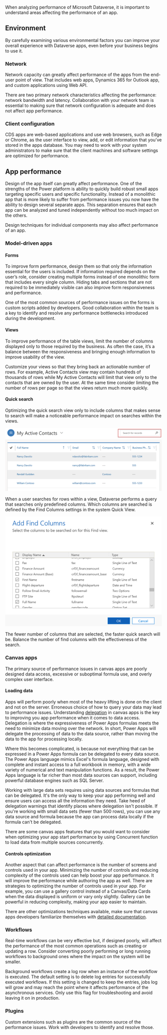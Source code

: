 When analyzing performance of Microsoft Dataverse, it is important to understand areas affecting the performance of an app. 

## Environment

By carefully examining various environmental factors you can improve your overall experience with Dataverse apps, even before your business begins to use it.

### Network

Network capacity can greatly affect performance of the apps from the end-user point of view. That includes web apps, Dynamics 365 for Outlook app, and custom applications using Web API.

There are two primary network characteristics affecting the performance: network bandwidth and latency. Collaboration with your network team is essential to making sure that network configuration is adequate and does not affect app performance.

### Client configuration

CDS apps are web-based applications and use web browsers, such as Edge or Chrome, as the user interface to view, add, or edit information that you’ve stored in the apps database. You may need to work with your system administrators to make sure that the client machines and software settings are optimized for performance. 

## App performance

Design of the app itself can greatly affect performance. One of the strengths of the Power platform is ability to quickly build robust small apps targeting specific users and specific functionality. Instead of a monolithic app that is more likely to suffer from performance issues you now have the ability to design several separate apps. This separation ensures that each app can be analyzed and tuned independently without too much impact on the others.

Design techniques for individual components may also affect performance of an app.

### Model-driven apps

#### Forms

To improve form performance, design them so that only the information essential for the users is included. If information required depends on the user’s role, consider creating multiple forms instead of one monolithic form that includes every single column. Hiding tabs and sections that are not required to be immediately visible can also improve form responsiveness and performance.

One of the most common sources of performance issues on the forms is custom scripts added by developers. Good collaboration within the team is a key to identify and resolve any performance bottlenecks introduced during the development. 

#### Views

To improve performance of the table views, limit the number of columns displayed only to those required by the business. As often the case, it’s a balance between the responsiveness and bringing enough information to improve usability of the view. 

Customize your views so that they bring back an actionable number of rows. For example, Active Contacts view may contain hundreds of thousands of rows while My Active Contacts will limit that view only to the contacts that are owned by the user. At the same time consider limiting the number of rows per page so that the views return much more quickly.

#### Quick search

Optimizing the quick search view only to include columns that makes sense to search will make a noticeable performance impact on searches within the views. 

![Screenshot showing my active contacts view and search box.](../media/T1_PerformanceTuningandOptimization_image1.png)

When a user searches for rows within a view, Dataverse performs a query that searches only predefined columns. Which columns are searched is defined by the Find Columns settings in the system Quick View.

![Screenshot showing the add find columns window.](../media/T1_PerformanceTuningandOptimization_image2.png) 

The fewer number of columns that are selected, the faster quick search will be. Balance the number of find columns with the effectiveness of the search.

### Canvas apps

The primary source of performance issues in canvas apps are poorly designed data access, excessive or suboptimal formula use, and overly complex user interface.

#### Loading data

Apps will perform poorly when most of the heavy lifting is done on the client and not on the server. Erroneous choice of how to query your data may lead to performance issues. Understanding [delegation](/powerapps/maker/canvas-apps/delegation-overview/?azure-portal=true) in canvas apps is the key to improving you app performance when it comes to data access. Delegation is where the expressiveness of Power Apps formulas meets the need to minimize data moving over the network. In short, Power Apps will delegate the processing of data to the data source, rather than moving the data to the app for processing locally.

Where this becomes complicated, is because not everything that can be expressed in a Power Apps formula can be delegated to every data source. The Power Apps language mimics Excel's formula language, designed with complete and instant access to a full workbook in memory, with a wide variety of numerical and text manipulation functions. As a result, the Power Apps language is far richer than most data sources can support, including powerful database engines such as SQL Server.

Working with large data sets requires using data sources and formulas that can be delegated. It's the only way to keep your app performing well and ensure users can access all the information they need. Take heed of delegation warnings that identify places where delegation isn't possible. If you're working with small data sets (fewer than 500 rows), you can use any data source and formula because the app can process data locally if the formula can't be delegated.

There are some canvas apps features that you would want to consider when optimizing your app start performance by using Concurrent function to load data from multiple sources concurrently. 

#### Controls optimization

Another aspect that can affect performance is the number of screens and controls used in your app. Minimizing the number of controls and reducing complexity of the controls used can help boost your app performance. It will improve the performance while authoring the app as well. There are strategies to optimizing the number of controls used in your app. For example, you can use a gallery control instead of a Canvas/Data Cards when the data displayed is uniform or vary only slightly. Gallery can be powerful in reducing complexity, making your app easier to maintain.

There are other optimizations techniques available, make sure that canvas apps developers familiarize themselves with [detailed documentation](/powerapps/maker/canvas-apps/performance-tips/?azure-portal=true).

### Workflows 

Real-time workflows can be very effective but, if designed poorly, will affect the performance of the most common operations such as creating or updating a row. Consider converting poorly performing or long running workflows to background ones where the impact on the system will be smaller.

Background workflows create a log row when an instance of the workflow is executed. The default setting is to delete log entries for successfully executed workflows. If this setting is changed to keep the entries, jobs log will grow and may reach the point where it affects performance of the asynchronous services. Only use this flag for troubleshooting and avoid leaving it on in production.

### Plugins

Custom extensions such as plugins are the common source of the performance issues. Work with developers to identify and resolve those.

